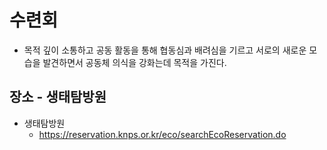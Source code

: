 # 수련회

* 목적
깊이 소통하고 공동 활동을 통해 협동심과 배려심을 기르고 서로의 새로운 모습을 발견하면서 공동체 의식을 강화는데 목적을 가진다.

## 장소 - 생태탐방원

* 생태탐방원
  - https://reservation.knps.or.kr/eco/searchEcoReservation.do

